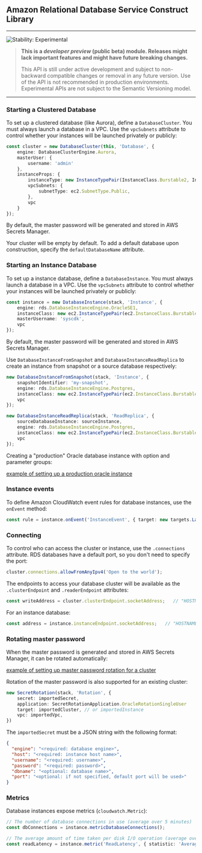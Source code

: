 ## Amazon Relational Database Service Construct Library
<!--BEGIN STABILITY BANNER-->

---

![Stability: Experimental](https://img.shields.io/badge/stability-Experimental-important.svg?style=for-the-badge)

> **This is a _developer preview_ (public beta) module. Releases might lack important features and might have
> future breaking changes.**
> 
> This API is still under active development and subject to non-backward
> compatible changes or removal in any future version. Use of the API is not recommended in production
> environments. Experimental APIs are not subject to the Semantic Versioning model.

---
<!--END STABILITY BANNER-->

### Starting a Clustered Database

To set up a clustered database (like Aurora), define a `DatabaseCluster`. You must
always launch a database in a VPC. Use the `vpcSubnets` attribute to control whether
your instances will be launched privately or publicly:

```ts
const cluster = new DatabaseCluster(this, 'Database', {
    engine: DatabaseClusterEngine.Aurora,
    masterUser: {
        username: 'admin'
    },
    instanceProps: {
        instanceType: new InstanceTypePair(InstanceClass.Burstable2, InstanceSize.Small),
        vpcSubnets: {
            subnetType: ec2.SubnetType.Public,
        },
        vpc
    }
});
```
By default, the master password will be generated and stored in AWS Secrets Manager.

Your cluster will be empty by default. To add a default database upon construction, specify the
`defaultDatabaseName` attribute.

### Starting an Instance Database
To set up a instance database, define a `DatabaseInstance`. You must
always launch a database in a VPC. Use the `vpcSubnets` attribute to control whether
your instances will be launched privately or publicly:

```ts
const instance = new DatabaseInstance(stack, 'Instance', {
    engine: rds.DatabaseInstanceEngine.OracleSE1,
    instanceClass: new ec2.InstanceTypePair(ec2.InstanceClass.Burstable2, ec2.InstanceSize.Small),
    masterUsername: 'syscdk',
    vpc
});
```
By default, the master password will be generated and stored in AWS Secrets Manager.

Use `DatabaseInstanceFromSnapshot` and `DatabaseInstanceReadReplica` to create an instance from snapshot or
a source database respectively:

```ts
new DatabaseInstanceFromSnapshot(stack, 'Instance', {
    snapshotIdentifier: 'my-snapshot',
    engine: rds.DatabaseInstanceEngine.Postgres,
    instanceClass: new ec2.InstanceTypePair(ec2.InstanceClass.Burstable2, ec2.InstanceSize.Large),
    vpc
});

new DatabaseInstanceReadReplica(stack, 'ReadReplica', {
    sourceDatabaseInstance: sourceInstance,
    engine: rds.DatabaseInstanceEngine.Postgres,
    instanceClass: new ec2.InstanceTypePair(ec2.InstanceClass.Burstable2, ec2.InstanceSize.Large),
    vpc
});
```
Creating a "production" Oracle database instance with option and parameter groups:

[example of setting up a production oracle instance](test/integ.instance.lit.ts)


### Instance events
To define Amazon CloudWatch event rules for database instances, use the `onEvent`
method:

```ts
const rule = instance.onEvent('InstanceEvent', { target: new targets.LambdaFunction(fn) });
```

### Connecting

To control who can access the cluster or instance, use the `.connections` attribute. RDS databases have
a default port, so you don't need to specify the port:

```ts
cluster.connections.allowFromAnyIpv4('Open to the world');
```

The endpoints to access your database cluster will be available as the `.clusterEndpoint` and `.readerEndpoint`
attributes:

```ts
const writeAddress = cluster.clusterEndpoint.socketAddress;   // "HOSTNAME:PORT"
```

For an instance database:
```ts
const address = instance.instanceEndpoint.socketAddress;   // "HOSTNAME:PORT"
```

### Rotating master password
When the master password is generated and stored in AWS Secrets Manager, it can be rotated automatically:

[example of setting up master password rotation for a cluster](test/integ.cluster-rotation.lit.ts)

Rotation of the master password is also supported for an existing cluster:
```ts
new SecretRotation(stack, 'Rotation', {
    secret: importedSecret,
    application: SecretRotationApplication.OracleRotationSingleUser
    target: importedCluster, // or importedInstance
    vpc: importedVpc,
})
```

The `importedSecret` must be a JSON string with the following format:
```json
{
  "engine": "<required: database engine>",
  "host": "<required: instance host name>",
  "username": "<required: username>",
  "password": "<required: password>",
  "dbname": "<optional: database name>",
  "port": "<optional: if not specified, default port will be used>"
}
```

### Metrics
Database instances expose metrics (`cloudwatch.Metric`):
```ts
// The number of database connections in use (average over 5 minutes)
const dbConnections = instance.metricDatabaseConnections();

// The average amount of time taken per disk I/O operation (average over 1 minute)
const readLatency = instance.metric('ReadLatency', { statistic: 'Average', periodSec: 60 });
```
